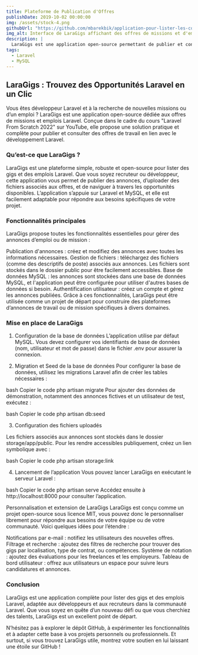 ```yaml
---
title: Plateforme de Publication d'Offres 
publishDate: 2019-10-02 00:00:00
img: /assets/stock-4.png
githubUrl: "https://github.com/mbarekbik/application-pour-lister-les-concerts-emplois"
img_alt: Interface de LaraGigs affichant des offres de missions et d'emplois Laravel, avec des options de filtrage et de gestion des annonces.
description: |
  LaraGigs est une application open-source permettant de publier et consulter des offres de missions et d’emplois Laravel. Créée pour la série "Laravel From Scratch 2022" sur YouTube, elle utilise MySQL pour la gestion des données et propose des fonctionnalités de listing d'annonces, d’upload de fichiers et d’authentification utilisateur. Elle est facilement personnalisable et libre d’utilisation sous licence MIT.
tags:
  - Laravel
  - MySQL
---
```


## LaraGigs : Trouvez des Opportunités Laravel en un Clic
Vous êtes développeur Laravel et à la recherche de nouvelles missions ou d’un emploi ? LaraGigs est une application open-source dédiée aux offres de missions et emplois Laravel. Conçue dans le cadre du cours "Laravel From Scratch 2022" sur YouTube, elle propose une solution pratique et complète pour publier et consulter des offres de travail en lien avec le développement Laravel.

### Qu’est-ce que LaraGigs ?
LaraGigs est une plateforme simple, robuste et open-source pour lister des gigs et des emplois Laravel. Que vous soyez recruteur ou développeur, cette application vous permet de publier des annonces, d’uploader des fichiers associés aux offres, et de naviguer à travers les opportunités disponibles. L’application s’appuie sur Laravel et MySQL, et elle est facilement adaptable pour répondre aux besoins spécifiques de votre projet.

### Fonctionnalités principales
LaraGigs propose toutes les fonctionnalités essentielles pour gérer des annonces d’emploi ou de mission :

Publication d'annonces : créez et modifiez des annonces avec toutes les informations nécessaires.
Gestion de fichiers : téléchargez des fichiers (comme des descriptifs de poste) associés aux annonces. Les fichiers sont stockés dans le dossier public pour être facilement accessibles.
Base de données MySQL : les annonces sont stockées dans une base de données MySQL, et l'application peut être configurée pour utiliser d'autres bases de données si besoin.
Authentification utilisateur : créez un compte et gérez les annonces publiées.
Grâce à ces fonctionnalités, LaraGigs peut être utilisée comme un projet de départ pour construire des plateformes d’annonces de travail ou de mission spécifiques à divers domaines.

### Mise en place de LaraGigs
1. Configuration de la base de données
L’application utilise par défaut MySQL. Vous devez configurer vos identifiants de base de données (nom, utilisateur et mot de passe) dans le fichier .env pour assurer la connexion.

2. Migration et Seed de la base de données
Pour configurer la base de données, utilisez les migrations Laravel afin de créer les tables nécessaires :

bash
Copier le code
php artisan migrate
Pour ajouter des données de démonstration, notamment des annonces fictives et un utilisateur de test, exécutez :

bash
Copier le code
php artisan db:seed

3. Configuration des fichiers uploadés

Les fichiers associés aux annonces sont stockés dans le dossier storage/app/public. Pour les rendre accessibles publiquement, créez un lien symbolique avec :

bash
Copier le code
php artisan storage:link

4. Lancement de l’application Vous pouvez lancer LaraGigs en exécutant le serveur Laravel :

bash
Copier le code
php artisan serve
Accédez ensuite à http://localhost:8000 pour consulter l’application.

Personnalisation et extension de LaraGigs
LaraGigs est conçu comme un projet open-source sous licence MIT, vous pouvez donc le personnaliser librement pour répondre aux besoins de votre équipe ou de votre communauté. Voici quelques idées pour l’étendre :

Notifications par e-mail : notifiez les utilisateurs des nouvelles offres.
Filtrage et recherche : ajoutez des filtres de recherche pour trouver des gigs par localisation, type de contrat, ou compétences.
Système de notation : ajoutez des évaluations pour les freelances et les employeurs.
Tableau de bord utilisateur : offrez aux utilisateurs un espace pour suivre leurs candidatures et annonces.
### Conclusion
LaraGigs est une application complète pour lister des gigs et des emplois Laravel, adaptée aux développeurs et aux recruteurs dans la communauté Laravel. Que vous soyez en quête d’un nouveau défi ou que vous cherchiez des talents, LaraGigs est un excellent point de départ.

N’hésitez pas à explorer le dépôt GitHub, à expérimenter les fonctionnalités et à adapter cette base à vos projets personnels ou professionnels. Et surtout, si vous trouvez LaraGigs utile, montrez votre soutien en lui laissant une étoile sur GitHub !